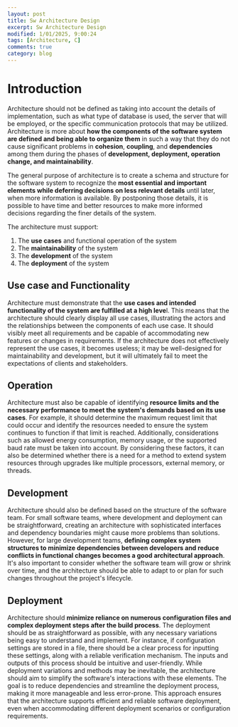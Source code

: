 ```yaml
---
layout: post
title: Sw Architecture Design
excerpt: Sw Architecture Design
modified: 1/01/2025, 9:00:24
tags: [Architecture, C]
comments: true
category: blog
---
```


# Introduction
Architecture should not be defined as taking into account the details of implementation, such as what type of database is used, the server that will be employed, or the specific communication protocols that may be utilized. Architecture is more about **how the components of the software system are defined and being able to organize them** in such a way that they do not cause significant problems in **cohesion**, **coupling**, and **dependencies** among them during the phases of **development, deployment, operation change, and maintainability**. 

The general purpose of architecture is to create a schema and structure for the software system to recognize the **most essential and important elements while deferring decisions on less relevant details** until later, when more information is available. By postponing those details, it is possible to have time and better resources to make more informed decisions regarding the finer details of the system.

The architecture must support:
  1. The **use cases** and functional operation of the system
  2. The **maintainability** of the system
  3. The **development** of the system
  4. The **deployment** of the system

## Use case and Functionality
Architecture must demonstrate that the **use cases and intended functionality of the system are fulfilled at a high leve**l. This means that the architecture should clearly display all use cases, illustrating the actors and the relationships between the components of each use case. It should visibly meet all requirements and be capable of accommodating new features or changes in requirements. If the architecture does not effectively represent the use cases, it becomes useless; it may be well-designed for maintainability and development, but it will ultimately fail to meet the expectations of clients and stakeholders.

## Operation
Architecture must also be capable of identifying **resource limits and the necessary performance to meet the system's demands based on its use cases**. For example, it should determine the maximum request limit that could occur and identify the resources needed to ensure the system continues to function if that limit is reached. Additionally, considerations such as allowed energy consumption, memory usage, or the supported baud rate must be taken into account. By considering these factors, it can also be determined whether there is a need for a method to extend system resources through upgrades like multiple processors, external memory, or threads.

## Development
Architecture should also be defined based on the structure of the software team. For small software teams, where development and deployment can be straightforward, creating an architecture with sophisticated interfaces and dependency boundaries might cause more problems than solutions. However, for large development teams, **defining complex system structures to minimize dependencies between developers and reduce conflicts in functional changes becomes a good architectural approach**. It's also important to consider whether the software team will grow or shrink over time, and the architecture should be able to adapt to or plan for such changes throughout the project's lifecycle.

## Deployment
Architecture should **minimize reliance on numerous configuration files and complex deployment steps after the build process**. The deployment should be as straightforward as possible, with any necessary variations being easy to understand and implement. For instance, if configuration settings are stored in a file, there should be a clear process for inputting these settings, along with a reliable verification mechanism. The inputs and outputs of this process should be intuitive and user-friendly. While deployment variations and methods may be inevitable, the architecture should aim to simplify the software's interactions with these elements. The goal is to reduce dependencies and streamline the deployment process, making it more manageable and less error-prone. This approach ensures that the architecture supports efficient and reliable software deployment, even when accommodating different deployment scenarios or configuration requirements.


